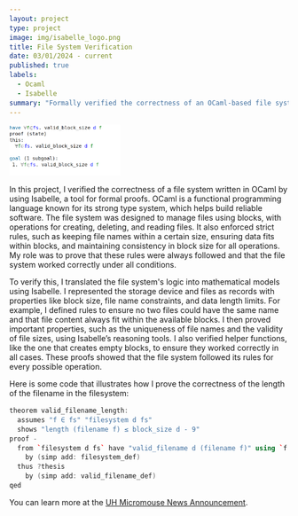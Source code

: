 ```yaml
---
layout: project
type: project
image: img/isabelle_logo.png
title: File System Verification
date: 03/01/2024 - current
published: true
labels:
  - Ocaml
  - Isabelle
summary: "Formally verified the correctness of an OCaml-based file system, including file operations, data integrity, and block-level management, by modeling and proving system invariants and properties using Isabelle."
---
```


<div class="text-center p-4">
  <img width="200px" src="../img/isabelle_content.png" class="img-thumbnail" >
</div>

In this project, I verified the correctness of a file system written in OCaml by using Isabelle, a tool for formal proofs. OCaml is a functional programming language known for its strong type system, which helps build reliable software. The file system was designed to manage files using blocks, with operations for creating, deleting, and reading files. It also enforced strict rules, such as keeping file names within a certain size, ensuring data fits within blocks, and maintaining consistency in block size for all operations. My role was to prove that these rules were always followed and that the file system worked correctly under all conditions.

To verify this, I translated the file system's logic into mathematical models using Isabelle. I represented the storage device and files as records with properties like block size, file name constraints, and data length limits. For example, I defined rules to ensure no two files could have the same name and that file content always fit within the available blocks. I then proved important properties, such as the uniqueness of file names and the validity of file sizes, using Isabelle’s reasoning tools. I also verified helper functions, like the one that creates empty blocks, to ensure they worked correctly in all cases. These proofs showed that the file system followed its rules for every possible operation.

Here is some code that illustrates how I prove the correctness of the length of the filename in the filesystem:

```cpp
theorem valid_filename_length:
  assumes "f ∈ fs" "filesystem d fs"
  shows "length (filename f) ≤ block_size d - 9"
proof -
  from `filesystem d fs` have "valid_filename d (filename f)" using `f ∈ fs`
    by (simp add: filesystem_def)
  thus ?thesis
    by (simp add: valid_filename_def)
qed
```

You can learn more at the [UH Micromouse News Announcement](https://manoa.hawaii.edu/news/article.php?aId=2857).
